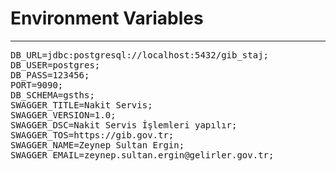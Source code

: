 
# Environment Variables
---------------------------

<pre>
DB_URL=jdbc:postgresql://localhost:5432/gib_staj;
DB_USER=postgres;
DB_PASS=123456;
PORT=9090;
DB_SCHEMA=gsths;
SWAGGER_TITLE=Nakit Servis;
SWAGGER_VERSION=1.0;
SWAGGER_DSC=Nakit Servis İşlemleri yapılır;
SWAGGER_TOS=https://gib.gov.tr;
SWAGGER_NAME=Zeynep Sultan Ergin;
SWAGGER_EMAIL=zeynep.sultan.ergin@gelirler.gov.tr;
</pre>